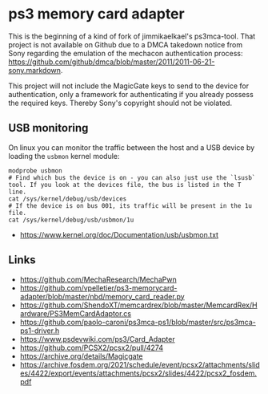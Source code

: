 # ps3 memory card adapter

This is the beginning of a kind of fork of jimmikaelkael's ps3mca-tool.
That project is not available on Github due to a DMCA takedown notice
from Sony regarding the emulation of the mechacon authentication process: <https://github.com/github/dmca/blob/master/2011/2011-06-21-sony.markdown>.

This project will not include the MagicGate keys to send to the device
for authentication, only a framework for authenticating if you already
possess the required keys. Thereby Sony's copyright should not be
violated.

## USB monitoring
On linux you can monitor the traffic between the host and a USB device
by loading the `usbmon` kernel module:
```
modprobe usbmon
# Find which bus the device is on - you can also just use the `lsusb` tool. If you look at the devices file, the bus is listed in the T line.
cat /sys/kernel/debug/usb/devices
# If the device is on bus 001, its traffic will be present in the 1u file.
cat /sys/kernel/debug/usb/usbmon/1u
```
- <https://www.kernel.org/doc/Documentation/usb/usbmon.txt>

## Links
- <https://github.com/MechaResearch/MechaPwn>
- <https://github.com/vpelletier/ps3-memorycard-adapter/blob/master/nbd/memory_card_reader.py>
- <https://github.com/ShendoXT/memcardrex/blob/master/MemcardRex/Hardware/PS3MemCardAdaptor.cs>
- <https://github.com/paolo-caroni/ps3mca-ps1/blob/master/src/ps3mca-ps1-driver.h>
- <https://www.psdevwiki.com/ps3/Card_Adapter>
- <https://github.com/PCSX2/pcsx2/pull/4274>
- <https://archive.org/details/Magicgate>
- <https://archive.fosdem.org/2021/schedule/event/pcsx2/attachments/slides/4422/export/events/attachments/pcsx2/slides/4422/pcsx2_fosdem.pdf>
